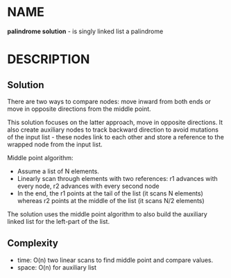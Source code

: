 # NAME

**palindrome solution** - is singly linked list a palindrome


# DESCRIPTION

## Solution

There are two ways to compare nodes: move inward from both ends or move in
opposite directions from the middle point.

This solution focuses on the latter approach, move in opposite directions. It
also create auxiliary nodes to track backward direction to avoid mutations of
the input list - these nodes link to each other and store a reference to the
wrapped node from the input list.

Middle point algorithm:

  * Assume a list of N elements.
  * Linearly scan through elements with two references: r1 advances with every
    node, r2 advances with every second node
  * In the end, the r1 points at the tail of the list (it scans N elements)
    whereas r2 points at the middle of the list (it scans N/2 elements)

The solution uses the middle point algorithm to also build the auxiliary linked
list for the left-part of the list.

## Complexity

  - time: O(n) two linear scans to find middle point and compare values.
  - space: O(n) for auxiliary list
